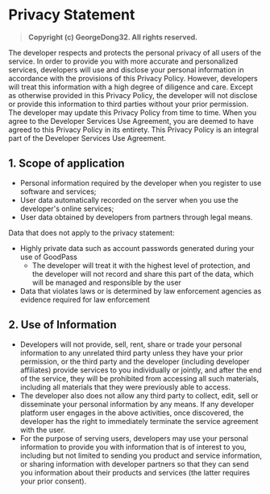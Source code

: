 # Privacy Statement

> **Copyright (c) GeorgeDong32. All rights reserved.** 

The developer respects and protects the personal privacy of all users of the service. In order to provide you with more accurate and personalized services, developers will use and disclose your personal information in accordance with the provisions of this Privacy Policy. However, developers will treat this information with a high degree of diligence and care. Except as otherwise provided in this Privacy Policy, the developer will not disclose or provide this information to third parties without your prior permission. The developer may update this Privacy Policy from time to time. When you agree to the Developer Services Use Agreement, you are deemed to have agreed to this Privacy Policy in its entirety. This Privacy Policy is an integral part of the Developer Services Use Agreement.

## 1. Scope of application

* Personal information required by the developer when you register to use software and services;
* User data automatically recorded on the server when you use the developer's online services;
* User data obtained by developers from partners through legal means.

Data that does not apply to the privacy statement:

* Highly private data such as account passwords generated during your use of GoodPass
  * The developer will treat it with the highest level of protection, and the developer will not record and share this part of the data, which will be managed and responsible by the user
* Data that violates laws or is determined by law enforcement agencies as evidence required for law enforcement

## 2. Use of Information

* Developers will not provide, sell, rent, share or trade your personal information to any unrelated third party unless they have your prior permission, or the third party and the developer (including developer affiliates) provide services to you individually or jointly, and after the end of the service, they will be prohibited from accessing all such materials, including all materials that they were previously able to access.
* The developer also does not allow any third party to collect, edit, sell or disseminate your personal information by any means. If any developer platform user engages in the above activities, once discovered, the developer has the right to immediately terminate the service agreement with the user.
* For the purpose of serving users, developers may use your personal information to provide you with information that is of interest to you, including but not limited to sending you product and service information, or sharing information with developer partners so that they can send you information about their products and services (the latter requires your prior consent).

